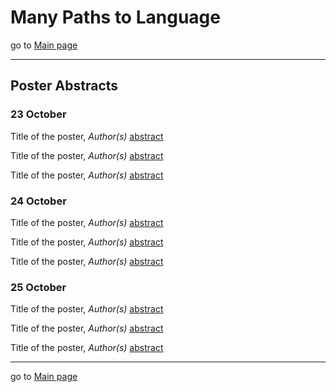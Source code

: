 # Many Paths to Language

go to [Main page](./MPaL_handbook)

---

## Poster Abstracts

### 23 October
                                          
Title of the poster, *Author(s)* [abstract](./poster-abstracts#title-of-poster-one-day-one)

Title of the poster, *Author(s)* [abstract](./poster-abstracts#title-of-poster-two-day-one)

Title of the poster, *Author(s)* [abstract](./poster-abstracts#title-of-poster-three-day-one)


### 24 October

Title of the poster, *Author(s)* [abstract](./poster-abstracts#title-of-poster-one-day-two)

Title of the poster, *Author(s)* [abstract](./poster-abstracts#title-of-poster-two-day-two)

Title of the poster, *Author(s)* [abstract](./poster-abstracts#title-of-poster-three-day-two)


### 25 October

Title of the poster, *Author(s)* [abstract](./poster-abstracts#title-of-poster-one-day-three)

Title of the poster, *Author(s)* [abstract](./poster-abstracts#title-of-poster-two-day-three)

Title of the poster, *Author(s)* [abstract](./poster-abstracts#title-of-poster-three-day-three)

---

go to [Main page](./MPaL_handbook)